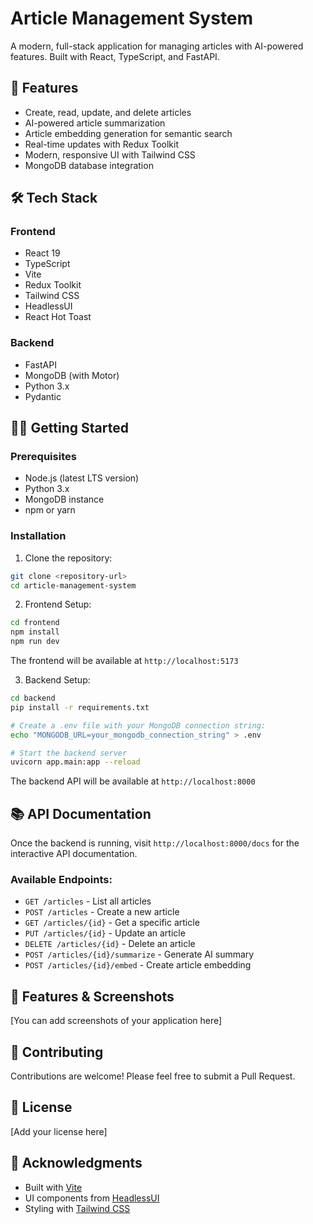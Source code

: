 # Article Management System

A modern, full-stack application for managing articles with AI-powered features. Built with React, TypeScript, and FastAPI.

## 🚀 Features

- Create, read, update, and delete articles
- AI-powered article summarization
- Article embedding generation for semantic search
- Real-time updates with Redux Toolkit
- Modern, responsive UI with Tailwind CSS
- MongoDB database integration

## 🛠️ Tech Stack

### Frontend
- React 19
- TypeScript
- Vite
- Redux Toolkit
- Tailwind CSS
- HeadlessUI
- React Hot Toast

### Backend
- FastAPI
- MongoDB (with Motor)
- Python 3.x
- Pydantic

## 🏃‍♂️ Getting Started

### Prerequisites
- Node.js (latest LTS version)
- Python 3.x
- MongoDB instance
- npm or yarn

### Installation

1. Clone the repository:
```bash
git clone <repository-url>
cd article-management-system
```

2. Frontend Setup:
```bash
cd frontend
npm install
npm run dev
```
The frontend will be available at `http://localhost:5173`

3. Backend Setup:
```bash
cd backend
pip install -r requirements.txt

# Create a .env file with your MongoDB connection string:
echo "MONGODB_URL=your_mongodb_connection_string" > .env

# Start the backend server
uvicorn app.main:app --reload
```
The backend API will be available at `http://localhost:8000`

## 📚 API Documentation

Once the backend is running, visit `http://localhost:8000/docs` for the interactive API documentation.

### Available Endpoints:
- `GET /articles` - List all articles
- `POST /articles` - Create a new article
- `GET /articles/{id}` - Get a specific article
- `PUT /articles/{id}` - Update an article
- `DELETE /articles/{id}` - Delete an article
- `POST /articles/{id}/summarize` - Generate AI summary
- `POST /articles/{id}/embed` - Create article embedding

## 🎨 Features & Screenshots

[You can add screenshots of your application here]

## 🤝 Contributing

Contributions are welcome! Please feel free to submit a Pull Request.

## 📝 License

[Add your license here]

## 🙏 Acknowledgments

- Built with [Vite](https://vitejs.dev/)
- UI components from [HeadlessUI](https://headlessui.com/)
- Styling with [Tailwind CSS](https://tailwindcss.com/)
